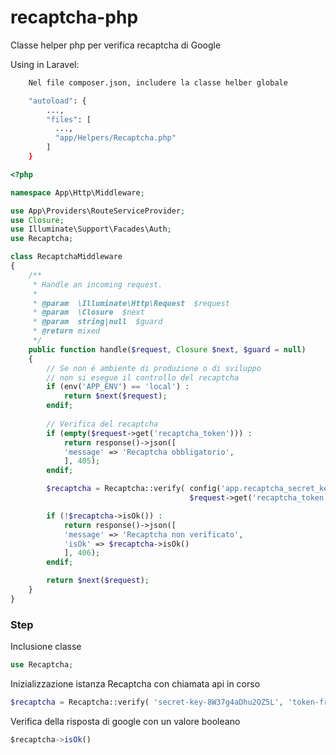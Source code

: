 # recaptcha-php
Classe helper php per verifica recaptcha di Google

Using in Laravel:
```bash
    Nel file composer.json, includere la classe helber globale

    "autoload": {
        ...,
        "files": [
          ...,
          "app/Helpers/Recaptcha.php"
        ]
    }
```

```php
<?php

namespace App\Http\Middleware;

use App\Providers\RouteServiceProvider;
use Closure;
use Illuminate\Support\Facades\Auth;
use Recaptcha;

class RecaptchaMiddleware
{
    /**
     * Handle an incoming request.
     *
     * @param  \Illuminate\Http\Request  $request
     * @param  \Closure  $next
     * @param  string|null  $guard
     * @return mixed
     */
    public function handle($request, Closure $next, $guard = null)
    {
        // Se non é ambiente di produzione o di sviluppo
        // non si esegue il controllo del recaptcha
        if (env('APP_ENV') == 'local') :
            return $next($request);
        endif;
        
        // Verifica del recaptcha
        if (empty($request->get('recaptcha_token'))) :
            return response()->json([
            'message' => 'Recaptcha obbligatorio',
            ], 405);
        endif;

        $recaptcha = Recaptcha::verify( config('app.recaptcha_secret_key'),
                                        $request->get('recaptcha_token'));

        if (!$recaptcha->isOk()) :
            return response()->json([
            'message' => 'Recaptcha non verificato',
            'isOk' => $recaptcha->isOk()
            ], 406);
        endif;

        return $next($request);
    }
}

```

### Step

Inclusione classe
```php
use Recaptcha;
```

Inizializzazione istanza Recaptcha con chiamata api in corso
```php
$recaptcha = Recaptcha::verify( 'secret-key-8W37g4aDhu2OZ5L', 'token-frontend-yr14BBt4u6mJb0R');
```

Verifica della risposta di google con un valore booleano
```js
$recaptcha->isOk()
```


